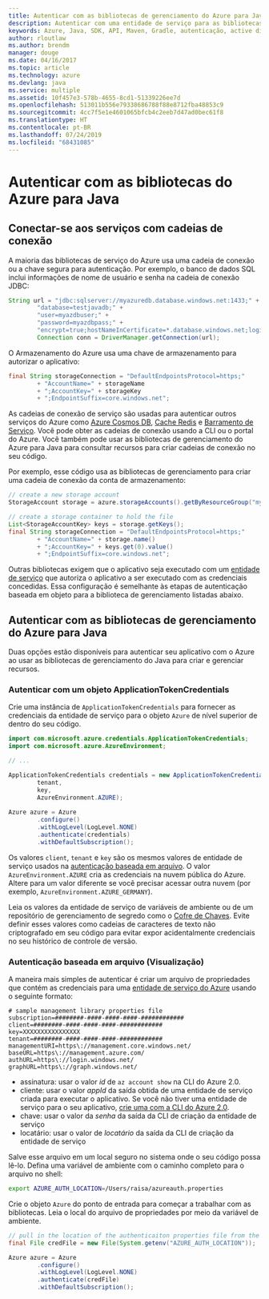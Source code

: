 ```yaml
---
title: Autenticar com as bibliotecas de gerenciamento do Azure para Java
description: Autenticar com uma entidade de serviço para as bibliotecas de gerenciamento do Azure para Java
keywords: Azure, Java, SDK, API, Maven, Gradle, autenticação, active directory, entidade de serviço
author: rloutlaw
ms.author: brendm
manager: douge
ms.date: 04/16/2017
ms.topic: article
ms.technology: azure
ms.devlang: java
ms.service: multiple
ms.assetid: 10f457e3-578b-4655-8cd1-51339226ee7d
ms.openlocfilehash: 513011b556e79338686788f88e8712fba48853c9
ms.sourcegitcommit: 4cc7f5e1e4601065bfcb4c2eeb7d47ad0bec61f8
ms.translationtype: HT
ms.contentlocale: pt-BR
ms.lasthandoff: 07/24/2019
ms.locfileid: "68431085"
---
```

# <a name="authenticate-with-the-azure-libraries-for-java"></a>Autenticar com as bibliotecas do Azure para Java 

## <a name="connect-to-services-with-connection-strings"></a>Conectar-se aos serviços com cadeias de conexão

A maioria das bibliotecas de serviço do Azure usa uma cadeia de conexão ou a chave segura para autenticação. Por exemplo, o banco de dados SQL inclui informações de nome de usuário e senha na cadeia de conexão JDBC:

```java
String url = "jdbc:sqlserver://myazuredb.database.windows.net:1433;" + 
        "database=testjavadb;" + 
        "user=myazdbuser;" +
        "password=myazdbpass;" +
        "encrypt=true;hostNameInCertificate=*.database.windows.net;loginTimeout=30;";
        Connection conn = DriverManager.getConnection(url);
```

O Armazenamento do Azure usa uma chave de armazenamento para autorizar o aplicativo:

```java
final String storageConnection = "DefaultEndpointsProtocol=https;"
        + "AccountName=" + storageName 
        + ";AccountKey=" + storageKey
        + ";EndpointSuffix=core.windows.net";
```

As cadeias de conexão de serviço são usadas para autenticar outros serviços do Azure como [Azure Cosmos DB](https://docs.microsoft.com/azure/cosmos-db/sql-api-java-application#UseService), [Cache Redis](https://docs.microsoft.com/azure/redis-cache/cache-java-get-started) e [Barramento de Serviço](https://docs.microsoft.com/azure/service-bus-messaging/service-bus-java-how-to-use-queues). Você pode obter as cadeias de conexão usando a CLI ou o portal do Azure.  Você também pode usar as bibliotecas de gerenciamento do Azure para Java para consultar recursos para criar cadeias de conexão no seu código. 

Por exemplo, esse código usa as bibliotecas de gerenciamento para criar uma cadeia de conexão da conta de armazenamento:

```java
// create a new storage account
StorageAccount storage = azure.storageAccounts().getByResourceGroup("myResourceGroup","myStorageAccount");

// create a storage container to hold the file
List<StorageAccountKey> keys = storage.getKeys();
final String storageConnection = "DefaultEndpointsProtocol=https;"
        + "AccountName=" + storage.name()
        + ";AccountKey=" + keys.get(0).value()
        + ";EndpointSuffix=core.windows.net";
```

Outras bibliotecas exigem que o aplicativo seja executado com um [entidade de serviço](https://docs.microsoft.com/azure/active-directory/develop/active-directory-application-objects) que autoriza o aplicativo a ser executado com as credenciais concedidas. Essa configuração é semelhante às etapas de autenticação baseada em objeto para a biblioteca de gerenciamento listadas abaixo.

<a name="mgmt-auth"></a>

##  <a name="authenticate-with-the-azure-management-libraries-for-java"></a>Autenticar com as bibliotecas de gerenciamento do Azure para Java

Duas opções estão disponíveis para autenticar seu aplicativo com o Azure ao usar as bibliotecas de gerenciamento do Java para criar e gerenciar recursos.

### <a name="authenticate-with-an-applicationtokencredentials-object"></a>Autenticar com um objeto ApplicationTokenCredentials

Crie uma instância de `ApplicationTokenCredentials` para fornecer as credenciais da entidade de serviço para o objeto `Azure` de nível superior de dentro do seu código.

```java
import com.microsoft.azure.credentials.ApplicationTokenCredentials;
import com.microsoft.azure.AzureEnvironment;

// ...

ApplicationTokenCredentials credentials = new ApplicationTokenCredentials(client, 
        tenant,
        key, 
        AzureEnvironment.AZURE);
        
Azure azure = Azure
        .configure()
        .withLogLevel(LogLevel.NONE)
        .authenticate(credentials)
        .withDefaultSubscription();
```

Os valores `client`, `tenant` e `key` são os mesmos valores de entidade de serviço usados na [autenticação baseada em arquivo](#mgmt-file). O valor `AzureEnvironment.AZURE` cria as credenciais na nuvem pública do Azure. Altere para um valor diferente se você precisar acessar outra nuvem (por exemplo, `AzureEnvironment.AZURE_GERMANY`).  

 Leia os valores da entidade de serviço de variáveis de ambiente ou de um repositório de gerenciamento de segredo como o [Cofre de Chaves](/azure/key-vault/key-vault-whatis). Evite definir esses valores como cadeias de caracteres de texto não criptografado em seu código para evitar expor acidentalmente credenciais no seu histórico de controle de versão.   

<a name="mgmt-file"></a>

### <a name="file-based-authentication-preview"></a>Autenticação baseada em arquivo (Visualização)

A maneira mais simples de autenticar é criar um arquivo de propriedades que contém as credenciais para uma [entidade de serviço do Azure](https://docs.microsoft.com/azure/active-directory/develop/active-directory-application-objects) usando o seguinte formato:

```text
# sample management library properties file
subscription=########-####-####-####-############
client=########-####-####-####-############
key=XXXXXXXXXXXXXXXX
tenant=########-####-####-####-############
managementURI=https\://management.core.windows.net/
baseURL=https\://management.azure.com/
authURL=https\://login.windows.net/
graphURL=https\://graph.windows.net/
```

- assinatura: usar o valor *id* de `az account show` na CLI do Azure 2.0.
- cliente: usar o valor *appId* da saída obtida de uma entidade de serviço criada para executar o aplicativo. Se você não tiver uma entidade de serviço para o seu aplicativo, [crie uma com a CLI do Azure 2.0](https://docs.microsoft.com/cli/azure/create-an-azure-service-principal-azure-cli).
- chave: usar o valor da *senha* da saída da CLI de criação da entidade de serviço 
- locatário: usar o valor de *locatário* da saída da CLI de criação da entidade de serviço

Salve esse arquivo em um local seguro no sistema onde o seu código possa lê-lo. Defina uma variável de ambiente com o caminho completo para o arquivo no shell:

```bash
export AZURE_AUTH_LOCATION=/Users/raisa/azureauth.properties
```

Crie o objeto `Azure` do ponto de entrada para começar a trabalhar com as bibliotecas. Leia o local do arquivo de propriedades por meio da variável de ambiente.

```java
// pull in the location of the authenticaiton properties file from the environment 
final File credFile = new File(System.getenv("AZURE_AUTH_LOCATION"));

Azure azure = Azure
        .configure()
        .withLogLevel(LogLevel.NONE)
        .authenticate(credFile)
        .withDefaultSubscription();
```



